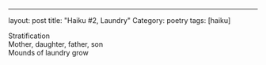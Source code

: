 ---
layout: post
title: "Haiku #2, Laundry"
Category: poetry
tags: [haiku]


Stratification  
Mother, daughter, father, son  
Mounds of laundry grow  


